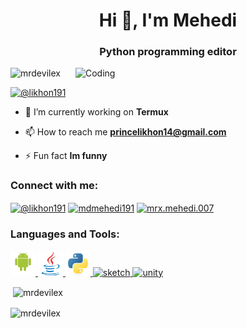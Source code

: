 <h1 align="center">Hi 👋, I'm Mehedi</h1>
<h3 align="center">Python programming editor</h3>
<img align="right" alt="Coding" width="400" src=https://images.app.goo.gl/gs76dW2ywckFLVBV7"



<p align="left"> <img src="https://komarev.com/ghpvc/?username=mrdevilex&label=Profile%20views&color=0e75b6&style=flat" alt="mrdevilex" /> </p>

<p align="left"> <a href="https://twitter.com/@likhon191" target="blank"><img src="https://img.shields.io/twitter/follow/@likhon191?logo=twitter&style=for-the-badge" alt="@likhon191" /></a> </p>

- 🔭 I’m currently working on **Termux**

- 📫 How to reach me **princelikhon14@gmail.com**

- ⚡ Fun fact **Im funny**

<h3 align="left">Connect with me:</h3>
<p align="left">
<a href="https://twitter.com/@likhon191" target="blank"><img align="center" src="https://raw.githubusercontent.com/rahuldkjain/github-profile-readme-generator/master/src/images/icons/Social/twitter.svg" alt="@likhon191" height="30" width="40" /></a>
<a href="https://fb.com/mdmehedi191" target="blank"><img align="center" src="https://raw.githubusercontent.com/rahuldkjain/github-profile-readme-generator/master/src/images/icons/Social/facebook.svg" alt="mdmehedi191" height="30" width="40" /></a>
<a href="https://instagram.com/mrx.mehedi.007" target="blank"><img align="center" src="https://raw.githubusercontent.com/rahuldkjain/github-profile-readme-generator/master/src/images/icons/Social/instagram.svg" alt="mrx.mehedi.007" height="30" width="40" /></a>
</p>

<h3 align="left">Languages and Tools:</h3>
<p align="left"> <a href="https://developer.android.com" target="_blank" rel="noreferrer"> <img src="https://raw.githubusercontent.com/devicons/devicon/master/icons/android/android-original-wordmark.svg" alt="android" width="40" height="40"/> </a> <a href="https://www.java.com" target="_blank" rel="noreferrer"> <img src="https://raw.githubusercontent.com/devicons/devicon/master/icons/java/java-original.svg" alt="java" width="40" height="40"/> </a> <a href="https://www.python.org" target="_blank" rel="noreferrer"> <img src="https://raw.githubusercontent.com/devicons/devicon/master/icons/python/python-original.svg" alt="python" width="40" height="40"/> </a> <a href="https://www.sketch.com/" target="_blank" rel="noreferrer"> <img src="https://www.vectorlogo.zone/logos/sketchapp/sketchapp-icon.svg" alt="sketch" width="40" height="40"/> </a> <a href="https://unity.com/" target="_blank" rel="noreferrer"> <img src="https://www.vectorlogo.zone/logos/unity3d/unity3d-icon.svg" alt="unity" width="40" height="40"/> </a> </p>

<p>&nbsp;<img align="center" src="https://github-readme-stats.vercel.app/api?username=mrdevilex&show_icons=true&locale=en" alt="mrdevilex" /></p>

<p><img align="center" src="https://github-readme-streak-stats.herokuapp.com/?user=mrdevilex&" alt="mrdevilex" /></p>





